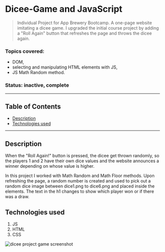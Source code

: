 # Dicee-Game and JavaScript 

> Individual Project for App Brewery Bootcamp. A one-page website imitating a dicee game. I upgraded the initial course project by adding a "Roll Again" button that refreshes the page and throws the dicee again.

### Topics covered: 
- DOM,
- selecting and manipulating HTML elements with JS, 
- JS Math Random method.

### Status: inactive, complete

---
## Table of Contents
- [Description](#description)
- [Technologies used](#technologies-used)

---
## Description
When the "Roll Again!" button is pressed, the dicee get thrown randomly, so the players 1 and 2 have their own dice values and the website announces a winner depending on whose value is higher. 

In this project I worked with Math Random and Math Floor methods. Upon refreshing the page, a random number is created and used to pick out a random dice image between dice1.png to dice6.png and placed inside the elements. The text in the h1 changes to show which player won or if there was a draw. 


## Technologies used
1. JS
2. HTML
3. CSS

<img src="https://drive.google.com/uc?export=view&id=1XHm4UV0yrZGwa6LJD8weUn1zWblkdMS7" alt="dicee project game screenshot" />

